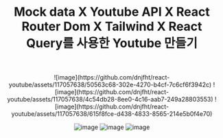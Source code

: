 <div align="center">
  
<h1>Mock data X Youtube API X React Router Dom X Tailwind X React Query를 사용한 Youtube 만들기</h1>
<br>
<br>
![image](https://github.com/dnjfht/react-youtube/assets/117057638/50563c68-302e-4270-b4cf-7c6cf6f3942c)
![image](https://github.com/dnjfht/react-youtube/assets/117057638/4c54db28-8ee0-4c16-aab7-249a28803553)
![image](https://github.com/dnjfht/react-youtube/assets/117057638/615f8fce-d438-4833-8565-214e5b0f4e70)

![image](https://github.com/dnjfht/react-youtube/assets/117057638/9cd5a06c-6542-43ab-95e8-fbd63b6d96c5)
![image](https://github.com/dnjfht/react-youtube/assets/117057638/3ac778d1-58b4-4b21-a4c9-4030cd389ef6)
![image](https://github.com/dnjfht/react-youtube/assets/117057638/661a8782-537e-4ab4-a17c-3ee101740763)

</div>
